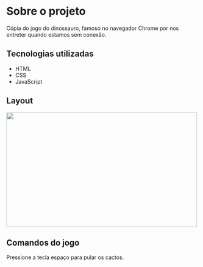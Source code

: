 # Sobre o projeto
Cópia do jogo do dinossauro, famoso no navegador Chrome por nos entreter quando estamos sem conexão.

## Tecnologias utilizadas
- HTML
- CSS
- JavaScript

## Layout

<div>
 <img src="https://user-images.githubusercontent.com/85883895/166063073-ecee3572-7927-4697-8891-2e77fe726045.jpeg" width="500px" height="300px" />
</div>

## Comandos do jogo
Pressione a tecla espaço para pular os cactos.
